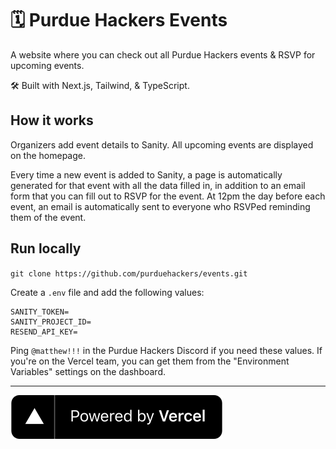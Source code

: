 # 🗓 Purdue Hackers Events

A website where you can check out all Purdue Hackers events & RSVP for upcoming events.

🛠 Built with Next.js, Tailwind, & TypeScript.

## How it works
Organizers add event details to Sanity. All upcoming events are displayed on the homepage.

Every time a new event is added to Sanity, a page is automatically generated for that event with all the data filled in, in addition to an email form that you can fill out to RSVP for the event. At 12pm the day before each event, an email is automatically sent to everyone who RSVPed reminding them of the event.

## Run locally
`git clone https://github.com/purduehackers/events.git`

Create a `.env` file and add the following values:

```
SANITY_TOKEN=
SANITY_PROJECT_ID=
RESEND_API_KEY=
```

Ping `@matthew!!!` in the Purdue Hackers Discord if you need these values. If you're on the Vercel team, you can get them from the "Environment Variables" settings on the dashboard.

---

[![Powered by Vercel](public/powered-by-vercel.svg)](https://vercel.com?utm_source=purdue-hackers&utm_campaign=oss)
